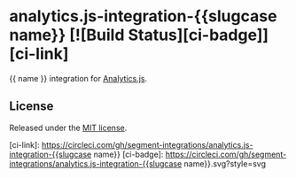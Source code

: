 # analytics.js-integration-{{slugcase name}} [![Build Status][ci-badge]][ci-link]

{{ name }} integration for [Analytics.js][].

## License

Released under the [MIT license](License.md).


[Analytics.js]: https://segment.com/docs/libraries/analytics.js/
[ci-link]: https://circleci.com/gh/segment-integrations/analytics.js-integration-{{slugcase name}}
[ci-badge]: https://circleci.com/gh/segment-integrations/analytics.js-integration-{{slugcase name}}.svg?style=svg